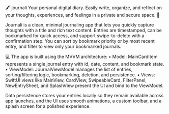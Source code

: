 🖋️ journali 
Your personal digital diary. Easily write, organize, and reflect on your thoughts, experiences, and feelings in a private and secure space. 📓

Journali is a clean, minimal journaling app that lets you quickly capture thoughts with a title and rich text content. Entries are timestamped, can be bookmarked for quick access, and support swipe-to-delete with a confirmation step. You can sort by bookmark priority or by most recent entry, and filter to view only your bookmarked journals.

💻 The app is built using the MVVM architecture:
• Model: MainCardItem represents a single journal entry with id, date, content, and bookmark state.
• ViewModel: JournalViewModel manages the list of entries, sorting/filtering logic, bookmarking, deletion, and persistence.
• Views: SwiftUI views like MainView, CardView, SwipeableCard, FilterPanel, NewEntrySheet, and SplashView present the UI and bind to the ViewModel.

Data persistence stores your entries locally so they remain available across app launches, and the UI uses smooth animations, a custom toolbar, and a splash screen for a polished experience.
